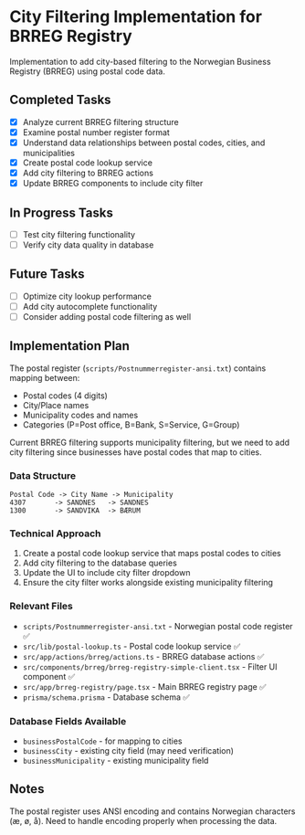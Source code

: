 # City Filtering Implementation for BRREG Registry

Implementation to add city-based filtering to the Norwegian Business Registry (BRREG) using postal code data.

## Completed Tasks

- [x] Analyze current BRREG filtering structure
- [x] Examine postal number register format
- [x] Understand data relationships between postal codes, cities, and municipalities
- [x] Create postal code lookup service
- [x] Add city filtering to BRREG actions
- [x] Update BRREG components to include city filter

## In Progress Tasks

- [ ] Test city filtering functionality
- [ ] Verify city data quality in database

## Future Tasks

- [ ] Optimize city lookup performance
- [ ] Add city autocomplete functionality
- [ ] Consider adding postal code filtering as well

## Implementation Plan

The postal register (`scripts/Postnummerregister-ansi.txt`) contains mapping between:
- Postal codes (4 digits)
- City/Place names 
- Municipality codes and names
- Categories (P=Post office, B=Bank, S=Service, G=Group)

Current BRREG filtering supports municipality filtering, but we need to add city filtering since businesses have postal codes that map to cities.

### Data Structure
```
Postal Code -> City Name -> Municipality
4307       -> SANDNES   -> SANDNES
1300       -> SANDVIKA  -> BÆRUM
```

### Technical Approach
1. Create a postal code lookup service that maps postal codes to cities
2. Add city filtering to the database queries
3. Update the UI to include city filter dropdown
4. Ensure the city filter works alongside existing municipality filtering

### Relevant Files

- `scripts/Postnummerregister-ansi.txt` - Norwegian postal code register ✅
- `src/lib/postal-lookup.ts` - Postal code lookup service ✅
- `src/app/actions/brreg/actions.ts` - BRREG database actions ✅
- `src/components/brreg/brreg-registry-simple-client.tsx` - Filter UI component ✅
- `src/app/brreg-registry/page.tsx` - Main BRREG registry page ✅
- `prisma/schema.prisma` - Database schema ✅

### Database Fields Available
- `businessPostalCode` - for mapping to cities
- `businessCity` - existing city field (may need verification)
- `businessMunicipality` - existing municipality field

## Notes

The postal register uses ANSI encoding and contains Norwegian characters (æ, ø, å). Need to handle encoding properly when processing the data. 
